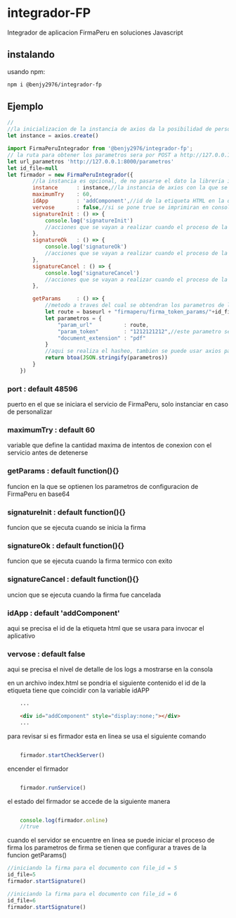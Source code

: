 # integrador-FP
Integrador de aplicacion FirmaPeru en soluciones Javascript

## instalando

usando npm:

```bash
npm i @benjy2976/integrador-fp
```
## Ejemplo

```js
//
//la inicializacion de la instancia de axios da la posibilidad de personalizarla, con datos como el token de acceso
let instance = axios.create()

import FirmaPeruIntegrador from '@benjy2976/integrador-fp';
// la ruta para obtener los parametros sera por POST a http://127.0.0.1/parametros/{file_id}'
let url_parametros 'http://127.0.0.1:8000/parametros'
let id_file=null
let firmador = new FirmaPeruIntegrador({
        //la instancia es opcional, de no pasarse el dato la libreria inicializara una nueva instancia
        instance      : instance,//la instancia de axios con la que se accederan a los requests
        maximumTry    : 60,
        idApp         : 'addComponent',//id de la etiqueta HTML en la que trabajara el componente
        vervose       : false,//si se pone true se imprimiran en consola cada paso de la firma, util en desarrollo
        signatureInit : () => {
            console.log('signatureInit')
            //acciones que se vayan a realizar cuando el proceso de la firma inicie
        },
        signatureOk   : () => {
            console.log('signatureOk')
            //acciones que se vayan a realizar cuando el proceso de la firma culmine satisfactoriamente
        },
        signatureCancel : () => {
            console.log('signatureCancel')
            //acciones que se vayan a realizar cuando el proceso de la firma se cancele
        },

        getParams     : () => {
            //metodo a traves del cual se obtendran los parametros de la firma
            let route = baseurl + "firmaperu/firma_token_params/"+id_file;
            let parametros = {
                "param_url"          : route,
                "param_token"        : "1212121212",//este parametro se puede personalizar segun la necesidad
                "document_extension" : "pdf"
            }
            //aqui se realiza el hasheo, tambien se puede usar axios para obtener los parametros hasheados desde el server
            return btoa(JSON.stringify(parametros))
        }
    })

```
### port : default 48596
puerto en el que se iniciara el servicio de FirmaPeru, solo instanciar en caso de personalizar
### maximumTry : default 60
variable que define la cantidad maxima de intentos de conexion con el servicio antes de detenerse
### getParams : default function(){}
funcion en la que se optienen los parametros de configuracion de FirmaPeru en base64
### signatureInit : default function(){}
funcion que se ejecuta cuando se inicia la firma
### signatureOk : default function(){}
funcion que se ejecuta cuando la firma termico con exito
### signatureCancel : default function(){}
uncion que se ejecuta cuando la firma fue cancelada
### idApp : default 'addComponent'
aqui se precisa el id de la etiqueta html que se usara para invocar el aplicativo
### vervose : default false
aqui se precisa el nivel de detalle de los logs a mostrarse en la consola



en un archivo index.html se pondria el siguiente contenido
el id de la etiqueta tiene que coincidir con la  variable idAPP

```html
    ...

    <div id="addComponent" style="display:none;"></div>
    ...

```

para revisar si es firmador esta en linea se usa el siguiente comando
```js

    firmador.startCheckServer()
```
encender el firmador
```js

    firmador.runService()
```
el estado del firmador se accede de la siguiente manera
```js

    console.log(firmador.online)
    //true
```
cuando el servidor se encuentre en linea se puede iniciar el proceso de firma
los parametros de firma se tienen que configurar a traves de la funcion getParams()

```js
//iniciando la firma para el documento con file_id = 5
id_file=5
firmador.startSignature()

//iniciando la firma para el documento con file_id = 6
id_file=6
firmador.startSignature()
```